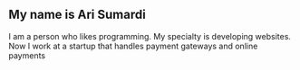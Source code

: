 ## My name is Ari Sumardi
I am a person who likes programming. My specialty is developing websites. Now I work at a startup that handles payment gateways and online payments 

<!---
AriSmrd7/AriSmrd7 is a ✨ special ✨ repository because its `README.md` (this file) appears on your GitHub profile.
You can click the Preview link to take a look at your changes.
--->
